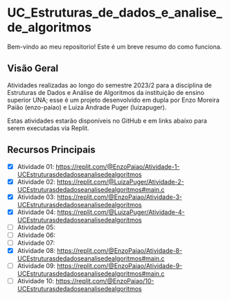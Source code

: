 # UC_Estruturas_de_dados_e_analise_de_algoritmos

Bem-vindo ao meu repositorio! Este é um breve resumo do como funciona.

## Visão Geral

Atividades realizadas ao longo do semestre 2023/2 para a disciplina de Estruturas de Dados e Análise de Algoritmos da instituição de ensino superior UNA; esse é um projeto desenvolvido em dupla por Enzo Moreira Paião (enzo-paiao) e Luiza Andrade Puger (luizapuger). 

Estas atividades estarão disponíveis no GitHub e em links abaixo para serem executadas via Replit.

## Recursos Principais

- [x] Atividade 01: https://replit.com/@EnzoPaiao/Atividade-1-UCEstruturasdedadoseanalisedealgoritmos
- [x] Atividade 02: https://replit.com/@LuizaPuger/Atividade-2-UCEstruturasdedadoseanalisedealgoritmos#main.c
- [x] Atividade 03: https://replit.com/@EnzoPaiao/Atividade-3-UCEstruturasdedadoseanalisedealgoritmos
- [x] Atividade 04: https://replit.com/@LuizaPuger/Atividade-4-UCEstruturasdedadoseanalisedealgoritmos
- [ ] Atividade 05:
- [ ] Atividade 06:
- [ ] Atividade 07:
- [x] Atividade 08: https://replit.com/@EnzoPaiao/Atividade-8-UCEstruturasdedadoseanalisedealgoritmos#main.c
- [ ] Atividade 09: https://replit.com/@EnzoPaiao/Atividade-9-UCEstruturasdedadoseanalisedealgoritmos#main.c
- [ ] Atividade 10: https://replit.com/@EnzoPaiao/10-UCEstruturasdedadoseanalisedealgoritmos
